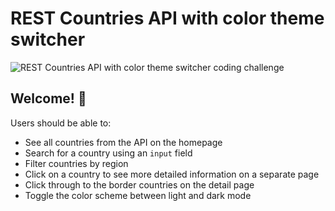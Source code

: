# REST Countries API with color theme switcher

![REST Countries API with color theme switcher coding challenge](./design/desktop-design-dark.jpg)

## Welcome! 👋

Users should be able to:

- See all countries from the API on the homepage
- Search for a country using an `input` field
- Filter countries by region
- Click on a country to see more detailed information on a separate page
- Click through to the border countries on the detail page
- Toggle the color scheme between light and dark mode
